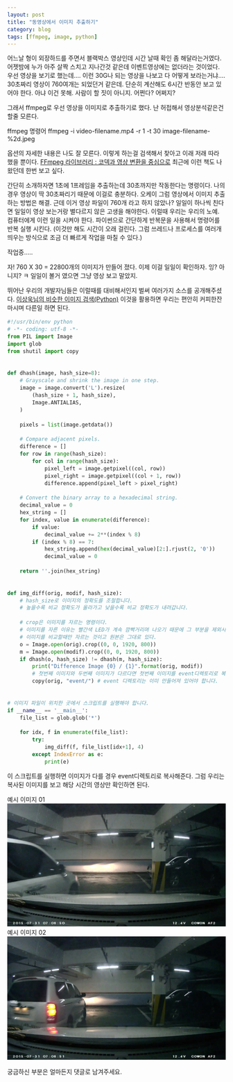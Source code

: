 ```yaml
---
layout: post
title: "동영상에서 이미지 추출하기"
category: blog
tags: [ffmpeg, image, python]
---
```

어느날 형이 외장하드를 주면서 블랙박스 영상인데 시간 날때 확인 좀 해달라는거였다.
어젯밤에 누가 아주 살짝 스치고 지나간것 같은데 이벤트영상에는 없더라는 것이었다.
우선 영상을 보기로 했는데.... 이런 30G나 되는 영상을 나보고 다 어떻게 보라는거냐....
30초짜리 영상이 760여개는 되었던거 같은데.
단순히 계산해도 6시간 반동안 보고 있어야 한다.
아냐 이건 못해. 사람이 할 짓이 아니지.
어쩐다? 어쩌지?

그래서 ffmpeg로 우선 영상을 이미지로 추출하기로 했다.
난 허접해서 영상분석같은건 할줄 모른다.

ffmpeg 명령어
    ffmpeg -i video-filename.mp4 -r 1 -t 30 image-filename-%2d.jpeg

옵션의 자세한 내용은 나도 잘 모른다.
이렇게 하는걸 검색해서 찾아고 이래 저래 따라 했을 뿐이다.
[FFmpeg 라이브러리 : 코덱과 영상 변환을 중심으로](http://www.hanbit.co.kr/ebook/look.html?isbn=9788968487729) 최근에 이런 책도 나왔던데 한번 보고 싶다.

간단히 소개하자면 1초에 1프레임을 추출하는데 30초까지만 작동한다는 명령이다.
나의 경우 영상이 딱 30초짜리기 때문에 이걸로 충분하다.
오케이 그럼 영상에서 이미지 추출하는 방법은 해결. 근데 이거 영상 파일이 760개 라고 하지 않았나?
일일이 하나씩 친다면 일일이 영상 보는거랑 별다르지 않은 고생을 해야한다.
이럴때 우리는 우리의 노예. 컴퓨터에게 이런 일을 시켜야 한다.
파이썬으로 간단하게 반복문을 사용해서 명령어를 반복 실행 시킨다.
(이것만 해도 시간이 오래 걸린다. 그럼 쓰레드나 프로세스를 여러개 띄우는 방식으로 조금 더 빠르게 작업을 마칠 수 있다.)

작업중.....

자! 760 X 30 = 22800개의 이미지가 만들어 졌다.
이제 이걸 일일이 확인하자.
잉? 아니지? ㅋ
일일이 볼거 였으면 그냥 영상 보고 말았지.

뛰어난 우리의 개발자님들은 이럴때를 대비해서인지 벌써 여러가지 소스를 공개해주셨다.
[이상욱님의 비슷한 이미지 검색(Python)](http://yisangwook.tumblr.com/post/83365685690/detecting-duplicate-images-using-python)
이것을 활용하면 우리는 편안히 커피한잔 마시며 다른일 하면 된다.

```python
#!/usr/bin/env python
# -*- coding: utf-8 -*-
from PIL import Image
import glob
from shutil import copy


def dhash(image, hash_size=8):
    # Grayscale and shrink the image in one step.
    image = image.convert('L').resize(
        (hash_size + 1, hash_size),
        Image.ANTIALIAS,
    )

    pixels = list(image.getdata())

    # Compare adjacent pixels.
    difference = []
    for row in range(hash_size):
        for col in range(hash_size):
            pixel_left = image.getpixel((col, row))
            pixel_right = image.getpixel((col + 1, row))
            difference.append(pixel_left > pixel_right)

    # Convert the binary array to a hexadecimal string.
    decimal_value = 0
    hex_string = []
    for index, value in enumerate(difference):
        if value:
            decimal_value += 2**(index % 8)
        if (index % 8) == 7:
            hex_string.append(hex(decimal_value)[2:].rjust(2, '0'))
            decimal_value = 0

    return ''.join(hex_string)


def img_diff(orig, modif, hash_size):
    # hash_size로 이미지의 정확도를 조절합니다.
    # 높을수록 비교 정확도가 올라가고 낮을수록 비교 정확도가 내려갑니다.

    # crop은 이미지를 자르는 명령이다.
    # 이미지를 자른 이유는 빨간색 LED가 계속 깜빡거리며 나오기 때문에 그 부분을 제외시키려고 잘랐다.
    # 이미지를 비교할때만 자르는 것이고 원본은 그대로 있다.
    o = Image.open(orig).crop((0, 0, 1920, 800))
    m = Image.open(modif).crop((0, 0, 1920, 800))
    if dhash(o, hash_size) != dhash(m, hash_size):
        print("Difference Image {0} / {1}".format(orig, modif))
        # 첫번째 이미지와 두번째 이미지가 다르다면 첫번째 이미지를 event디렉토리로 복사합니다.
        copy(orig, "event/") # event 디렉토리는 이미 만들어져 있어야 합니다.


# 이미지 파일이 위치한 곳에서 스크립트를 실행해야 합니다.
if __name__ == '__main__':
    file_list = glob.glob('*')

    for idx, f in enumerate(file_list):
        try:
            img_diff(f, file_list[idx+1], 4)
        except IndexError as e:
            print(e)
```

이 스크립트를 실행하면 이미지가 다를 경우 event디렉토리로 복사해준다.
그럼 우리는 복사된 이미지를 보고 해당 시간의 영상만 확인하면 된다.

예시 이미지 01
![블랙박스 영상 이미지](/images/posts/image-diff/e22c1219_001.jpeg)
예시 이미지 02
![블랙박스 영상 이미지](/images/posts/image-diff/e22c1219_002.jpeg)

궁금하신 부분은 얼마든지 댓글로 남겨주세요.
